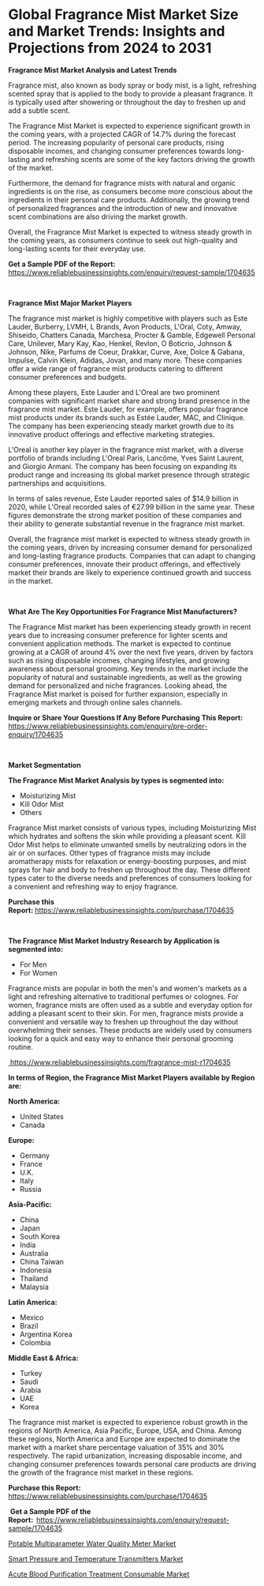<p><h1>Global Fragrance Mist Market Size and Market Trends: Insights and Projections from 2024 to 2031</h1></p><p><strong>Fragrance Mist Market Analysis and Latest Trends</strong></p>
<p><p>Fragrance mist, also known as body spray or body mist, is a light, refreshing scented spray that is applied to the body to provide a pleasant fragrance. It is typically used after showering or throughout the day to freshen up and add a subtle scent.</p><p>The Fragrance Mist Market is expected to experience significant growth in the coming years, with a projected CAGR of 14.7% during the forecast period. The increasing popularity of personal care products, rising disposable incomes, and changing consumer preferences towards long-lasting and refreshing scents are some of the key factors driving the growth of the market.</p><p>Furthermore, the demand for fragrance mists with natural and organic ingredients is on the rise, as consumers become more conscious about the ingredients in their personal care products. Additionally, the growing trend of personalized fragrances and the introduction of new and innovative scent combinations are also driving the market growth.</p><p>Overall, the Fragrance Mist Market is expected to witness steady growth in the coming years, as consumers continue to seek out high-quality and long-lasting scents for their everyday use.</p></p>
<p><strong>Get a Sample PDF of the Report:&nbsp;</strong> <a href="https://www.reliablebusinessinsights.com/enquiry/request-sample/1704635">https://www.reliablebusinessinsights.com/enquiry/request-sample/1704635</a></p>
<p>&nbsp;</p>
<p><strong>Fragrance Mist Major Market Players</strong></p>
<p><p>The fragrance mist market is highly competitive with players such as Este Lauder, Burberry, LVMH, L Brands, Avon Products, L'Oral, Coty, Amway, Shiseido, Chatters Canada, Marchesa, Procter & Gamble, Edgewell Personal Care, Unilever, Mary Kay, Kao, Henkel, Revlon, O Boticrio, Johnson & Johnson, Nike, Parfums de Coeur, Drakkar, Curve, Axe, Dolce & Gabana, Impulse, Calvin Klein, Adidas, Jovan, and many more. These companies offer a wide range of fragrance mist products catering to different consumer preferences and budgets.</p><p>Among these players, Este Lauder and L'Oreal are two prominent companies with significant market share and strong brand presence in the fragrance mist market. Este Lauder, for example, offers popular fragrance mist products under its brands such as Estée Lauder, MAC, and Clinique. The company has been experiencing steady market growth due to its innovative product offerings and effective marketing strategies.</p><p>L'Oreal is another key player in the fragrance mist market, with a diverse portfolio of brands including L'Oreal Paris, Lancôme, Yves Saint Laurent, and Giorgio Armani. The company has been focusing on expanding its product range and increasing its global market presence through strategic partnerships and acquisitions.</p><p>In terms of sales revenue, Este Lauder reported sales of $14.9 billion in 2020, while L'Oreal recorded sales of €27.99 billion in the same year. These figures demonstrate the strong market position of these companies and their ability to generate substantial revenue in the fragrance mist market.</p><p>Overall, the fragrance mist market is expected to witness steady growth in the coming years, driven by increasing consumer demand for personalized and long-lasting fragrance products. Companies that can adapt to changing consumer preferences, innovate their product offerings, and effectively market their brands are likely to experience continued growth and success in the market.</p></p>
<p>&nbsp;</p>
<p><strong>What Are The Key Opportunities For Fragrance Mist Manufacturers?</strong></p>
<p><p>The Fragrance Mist market has been experiencing steady growth in recent years due to increasing consumer preference for lighter scents and convenient application methods. The market is expected to continue growing at a CAGR of around 4% over the next five years, driven by factors such as rising disposable incomes, changing lifestyles, and growing awareness about personal grooming. Key trends in the market include the popularity of natural and sustainable ingredients, as well as the growing demand for personalized and niche fragrances. Looking ahead, the Fragrance Mist market is poised for further expansion, especially in emerging markets and through online sales channels.</p></p>
<p><strong>Inquire or Share Your Questions If Any Before Purchasing This Report:</strong> <a href="https://www.reliablebusinessinsights.com/enquiry/pre-order-enquiry/1704635">https://www.reliablebusinessinsights.com/enquiry/pre-order-enquiry/1704635</a></p>
<p>&nbsp;</p>
<p><strong>Market Segmentation</strong></p>
<p><strong>The Fragrance Mist Market Analysis by types is segmented into:</strong></p>
<p><ul><li>Moisturizing Mist</li><li>Kill Odor Mist</li><li>Others</li></ul></p>
<p><p>Fragrance Mist market consists of various types, including Moisturizing Mist which hydrates and softens the skin while providing a pleasant scent. Kill Odor Mist helps to eliminate unwanted smells by neutralizing odors in the air or on surfaces. Other types of fragrance mists may include aromatherapy mists for relaxation or energy-boosting purposes, and mist sprays for hair and body to freshen up throughout the day. These different types cater to the diverse needs and preferences of consumers looking for a convenient and refreshing way to enjoy fragrance.</p></p>
<p><strong>Purchase this Report:&nbsp;</strong><a href="https://www.reliablebusinessinsights.com/purchase/1704635">https://www.reliablebusinessinsights.com/purchase/1704635</a></p>
<p>&nbsp;</p>
<p><strong>The Fragrance Mist Market Industry Research by Application is segmented into:</strong></p>
<p><ul><li>For Men</li><li>For Women</li></ul></p>
<p><p>Fragrance mists are popular in both the men's and women's markets as a light and refreshing alternative to traditional perfumes or colognes. For women, fragrance mists are often used as a subtle and everyday option for adding a pleasant scent to their skin. For men, fragrance mists provide a convenient and versatile way to freshen up throughout the day without overwhelming their senses. These products are widely used by consumers looking for a quick and easy way to enhance their personal grooming routine.</p></p>
<p><a href="https://www.reliablebusinessinsights.com/fragrance-mist-r1704635">&nbsp;https://www.reliablebusinessinsights.com/fragrance-mist-r1704635</a></p>
<p><strong>In terms of Region, the Fragrance Mist Market Players available by Region are:</strong></p>
<p>
    <p> <strong> North America: </strong>
        <ul>
            <li>United States</li>
            <li>Canada</li>
        </ul>
        </p> 
    <p> <strong> Europe: </strong>
        <ul>
            <li>Germany</li>
            <li>France</li>
            <li>U.K.</li>
            <li>Italy</li>
            <li>Russia</li>
        </ul>
        </p> 
    <p> <strong> Asia-Pacific: </strong>
        <ul>
            <li>China</li>
            <li>Japan</li>
            <li>South Korea</li>
            <li>India</li>
            <li>Australia</li>
            <li>China Taiwan</li>
            <li>Indonesia</li>
            <li>Thailand</li>
            <li>Malaysia</li>
        </ul>
        </p> 
    <p> <strong> Latin America: </strong>
        <ul>
            <li>Mexico</li>
            <li>Brazil</li>
            <li>Argentina Korea</li>
            <li>Colombia</li>
        </ul>
        </p> 
    <p> <strong> Middle East & Africa: </strong>
        <ul>
            <li>Turkey</li>
            <li>Saudi</li>
            <li>Arabia</li>
            <li>UAE</li>
            <li>Korea</li>
        </ul>
    </p>
    </p>
<p><p>The fragrance mist market is expected to experience robust growth in the regions of North America, Asia Pacific, Europe, USA, and China. Among these regions, North America and Europe are expected to dominate the market with a market share percentage valuation of 35% and 30% respectively. The rapid urbanization, increasing disposable income, and changing consumer preferences towards personal care products are driving the growth of the fragrance mist market in these regions.</p></p>
<p><strong>Purchase this Report: </strong><a href="https://www.reliablebusinessinsights.com/purchase/1704635">https://www.reliablebusinessinsights.com/purchase/1704635</a></p>
<p>&nbsp;<strong>Get a Sample PDF of the Report:&nbsp;&nbsp;</strong><a href="https://www.reliablebusinessinsights.com/enquiry/request-sample/1704635">https://www.reliablebusinessinsights.com/enquiry/request-sample/1704635</a></p>
<p><strong></strong></p>
<p><p><a href="https://github.com/LarryPearsongXXfvf/Market-Research-Report-List-1/blob/main/potable-multiparameter-water-quality-meter-market.md">Potable Multiparameter Water Quality Meter Market</a></p><p><a href="https://medium.com/@alanpeterson1911/smart-pressure-and-temperature-transmitters-market-research-report-includes-analysis-on-market-b116a922bf29">Smart Pressure and Temperature Transmitters Market</a></p><p><a href="https://medium.com/@thadnader_5170/global-acute-blood-purification-treatment-consumable-market-analysis-trends-forecasts-and-growth-54bca3da7162">Acute Blood Purification Treatment Consumable Market</a></p></p>